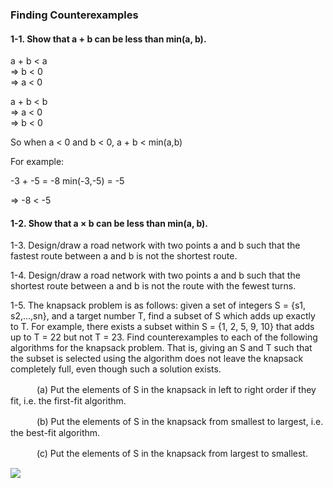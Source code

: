 <h3>Finding Counterexamples</h3>

<h4>1-1. Show that a + b can be less than min(a, b). </h4>
 
a + b < a  
=>  b < 0  
=>  a < 0

a + b < b  
=>  a < 0  
=>  b < 0

So when a < 0 and b < 0, a + b < min(a,b)

For example:

-3 + -5 = -8
min(-3,-5) = -5

=> -8 < -5

<h4>1-2. Show that a × b can be less than min(a, b).</h4>


1-3. Design/draw a road network with two points a and b such that the fastest route between a and b is not the shortest route.

1-4. Design/draw a road network with two points a and b such that the shortest route between a and b is not the route with the fewest turns.

1-5. The knapsack problem is as follows: given a set of integers S = {s1, s2,...,sn}, and a target number T, find a subset of S which adds up exactly to T. For example, there exists a subset within S = {1, 2, 5, 9, 10} that adds up to T = 22 but not
T = 23. Find counterexamples to each of the following algorithms for the knapsack problem. That is, giving an S and T such that the subset is selected using the algorithm does not leave the knapsack completely full, even though such a solution exists.

　　　(a) Put the elements of S in the knapsack in left to right order if they fit, i.e. the first-fit algorithm.
   
　　　(b) Put the elements of S in the knapsack from smallest to largest, i.e. the best-fit algorithm.
    
　　　(c) Put the elements of S in the knapsack from largest to smallest.
   
  


<img src="http://chart.googleapis.com/chart?cht=tx&chl=\Large x=\frac{-b\pm\sqrt{b^2-4ac}}{2a}" style="border:none;">
